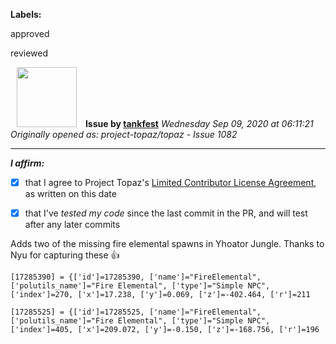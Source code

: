 **Labels:**

approved

reviewed



<a href="https://github.com/tankfest"><img src="https://avatars1.githubusercontent.com/u/37684138?v=4" width="96" height="96" hspace="10"></img></a> **Issue by [tankfest](https://github.com/tankfest)**
_Wednesday Sep 09, 2020 at 06:11:21_
_Originally opened as: project-topaz/topaz - Issue 1082_

----

<!-- place 'x' mark between square [] brackets to affirm: -->
**_I affirm:_**
- [x] that I agree to Project Topaz's [Limited Contributor License Agreement](http://project-topaz.com/blob/release/CONTRIBUTOR_AGREEMENT.md), as written on this date
- [x] that I've _tested my code_ since the last commit in the PR, and will test after any later commits

Adds two of the missing fire elemental spawns in Yhoator Jungle.  Thanks to Nyu for capturing these :+1: 

``[17285390] = {['id']=17285390, ['name']="FireElemental", ['polutils_name']="Fire Elemental", ['type']="Simple NPC", ['index']=270, ['x']=17.238, ['y']=0.069, ['z']=-402.464, ['r']=211``
``[17285525] = {['id']=17285525, ['name']="FireElemental", ['polutils_name']="Fire Elemental", ['type']="Simple NPC", ['index']=405, ['x']=209.072, ['y']=-0.150, ['z']=-168.756, ['r']=196``

